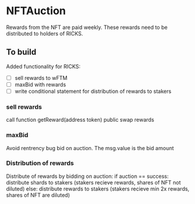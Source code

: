 # NFTAuction

Rewards from the NFT are paid weekly.
These rewards need to be distributed to holders of RICKS.

## To build

Added functionality for RICKS:

- [ ] sell rewards to wFTM
- [ ] maxBid with rewards
- [ ] write conditional statement for distribution of rewards to stakers

### sell rewards

call function getReward(address token) public
swap rewards

### maxBid

Avoid rentrency bug
bid on auction. The msg.value is the bid amount

### Distribution of rewards

Distribute of rewards by bidding on auction:
  if auction == success:
     distribute shards to stakers (stakers recieve rewards, shares of NFT not diluted)
  else:
     distribute rewards to stakers (stakers recieve min 2x rewards, shares of NFT are diluted)
